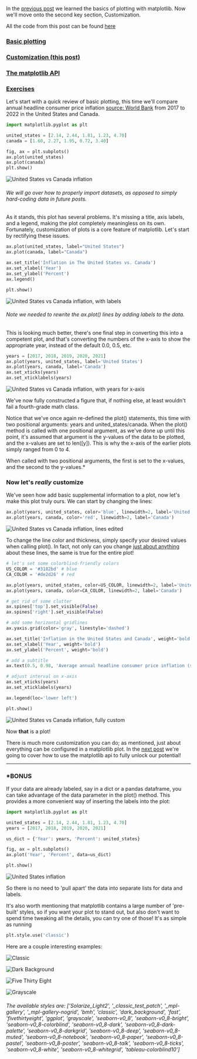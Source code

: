 In the [previous post](https://aeryck.com/post:5) we learned the basics of
plotting with matplotlib. Now we'll move onto the second key section,
Customization.

All the code from this post can be found
[here](https://github.com/erkearney/Aeryck/blob/main/code_posts/data_visualization/2part_matplotlib_examples.py)

### [Basic plotting](https://aeryck.com/post:5)
### [Customization (this post)](https://aeryck.com/post:6)
### [The matplotlib API](https://aeryck.com/post:7)
### [Exercises](https://aeryck.com/post:8)

Let's start with a quick review of basic plotting, this time we'll compare
annual headline consumer price inflation [source: World
Bank](https://www.worldbank.org/en/research/brief/inflation-database) from 2017
to 2022 in the United States and Canada.

```python
import matplotlib.pyplot as plt

united_states = [2.14, 2.44, 1.81, 1.23, 4.70]
canada = [1.60, 2.27, 1.95, 0.72, 3.40]

fig, ax = plt.subplots()
ax.plot(united_states)
ax.plot(canada)
plt.show()
```

![United States vs Canada
inflation](static/images/data_visualization/matplotlib/customization/1.png
"Figure 1: United States vs Canada inflation")

###### We will go over how to properly import datasets, as opposed to simply hard-coding data in future posts.

As it stands, this plot has several problems. It's missing a title, axis
labels, and a legend, making the plot completely meaningless on its own. Fortunately,
customization of plots is a core feature of matplotlib. Let's start by
rectifying these issues.

```python
ax.plot(united_states, label="United States")
ax.plot(canada, label="Canada")

ax.set_title('Inflation in The United States vs. Canada')
ax.set_xlabel('Year')
ax.set_ylabel('Percent')
ax.legend()

plt.show()
```

![United States vs Canada
inflation, with labels](static/images/data_visualization/matplotlib/customization/2.png
"Figure 2: United States vs Canada inflation, with labels")

###### Note we needed to rewrite the ax.plot() lines by adding labels to the data.

This is looking much better, there's one final step in converting this into a
competent plot, and that's converting the numbers of the x-axis to show the
appropriate year, instead of the default 0.0, 0.5, etc.

```python
years = [2017, 2018, 2019, 2020, 2021]
ax.plot(years, united_states, label='United States')
ax.plot(years, canada, label='Canada')
ax.set_xticks(years)
ax.set_xticklabels(years)
```

![United States vs Canada
inflation, with years for x-axis](static/images/data_visualization/matplotlib/customization/3.png
"Figure 3: United States vs Canada inflation, with years for x-axis")

We've now fully constructed a figure that, if nothing else, at least wouldn't
fail a fourth-grade math class.

Notice that we've once again re-defined the plot() statements, this time with
two positional arguments: years and united_states/canada. When the plot() method
is called with one positional argument, as we've done up until this point, it's
assumed that argument is the y-values of the data to be plotted, and the
x-values are set to len([y]). This is why the x-axis of the earlier plots simply
ranged from 0 to 4.

When called with two positional arguments, the first is set to the x-values, and
the second to the y-values.\*

### Now let's *really* customize

We've seen how add basic supplemental information to a plot, now let's make this
plot truly ours. We can start by changing the lines:

```python
ax.plot(years, united_states, color='blue', linewidth=2, label='United States')
ax.plot(years, canada, color='red', linewidth=2, label='Canada')
```

![United States vs Canada
inflation, lines edited](static/images/data_visualization/matplotlib/customization/4.png
"Figure 4: United States vs Canada inflation, with lines edited")

To change the line color and thickness, simply specify your desired values when
calling plot(). In fact, not only can you change [just about
anything](https://matplotlib.org/stable/api/_as_gen/matplotlib.lines.Line2D.html#matplotlib.lines.Line2D)
about these lines, the same is true for the entire plot!

```python
# let's set some colorblind-friendly colors
US_COLOR = '#3182bd' # blue
CA_COLOR = '#de2d26' # red

ax.plot(years, united_states, color=US_COLOR, linewidth=2, label='United States')
ax.plot(years, canada, color=CA_COLOR, linewidth=2, label='Canada')

# get rid of some clutter
ax.spines['top'].set_visible(False)
ax.spines['right'].set_visible(False)

# add some horizontal gridlines
ax.yaxis.grid(color='gray', linestyle='dashed')

ax.set_title('Inflation in the United States and Canada', weight='bold')
ax.set_xlabel('Year', weight='bold')
ax.set_ylabel('Percent', weight='bold')

# add a subtitle
ax.text(0.5, 0.98, 'Average annual headline consumer price inflation (source: World Bank)', transform=ax.transAxes, ha='center', fontsize=8)

# adjust interval on x-axis
ax.set_xticks(years)
ax.set_xticklabels(years)

ax.legend(loc='lower left')

plt.show()
```

![United States vs Canada
inflation, fully custom](static/images/data_visualization/matplotlib/customization/5.png
"Figure 5: United States vs Canada inflation, fully custom")

Now **that** is a plot!

There is much more customization you can do; as mentioned, just about everything
can be configured in a matplotlib plot. In the
[next post](https://aeryck.com/post:7) we're going to cover how to use the
matplotlib api to fully unlock our potential!

* * *
### \*BONUS
If your data are already labeled, say in a dict or a pandas dataframe, you can
take advantage of the data parameter in the plot() method. This provides a
more convenient way of inserting the labels into the plot:

```python
import matplotlib.pyplot as plt

united_states = [2.14, 2.44, 1.81, 1.23, 4.70]
years = [2017, 2018, 2019, 2020, 2021]

us_dict = {'Year': years, 'Percent': united_states}

fig, ax = plt.subplots()
ax.plot('Year', 'Percent', data=us_dict)

plt.show()
```

![United States inflation](static/images/data_visualization/matplotlib/customization/bonus.png
"Bonus figure: United States inflation, plotted using obj")

So there is no need to 'pull apart' the data into separate lists for data and
labels.

It's also worth mentioning that matplotlib contains a large number of
'pre-built' styles, so if you want your plot to stand out, but also don't want
to spend time tweaking all the details, you can try one of those! It's as simple
as running

```python
plt.style.use('classic')
```

Here are a couple interesting examples:

![Classic](static/images/data_visualization/matplotlib/customization/classic.png
"Bonus figure: Clasic style")

![Dark Background](static/images/data_visualization/matplotlib/customization/dark_background.png
"Bonus figure: Dark Background style")

![Five Thirty Eight](static/images/data_visualization/matplotlib/customization/fivethirtyeight.png
"Bonus figure: Five Thirty Eight style")

![Grayscale](static/images/data_visualization/matplotlib/customization/grayscale.png
"Bonus figure: Grayscale style")


###### The available styles are: ['Solarize_Light2', '_classic_test_patch', '_mpl-gallery', '_mpl-gallery-nogrid', 'bmh', 'classic', 'dark_background', 'fast', 'fivethirtyeight', 'ggplot', 'grayscale', 'seaborn-v0_8', 'seaborn-v0_8-bright', 'seaborn-v0_8-colorblind', 'seaborn-v0_8-dark', 'seaborn-v0_8-dark-palette', 'seaborn-v0_8-darkgrid', 'seaborn-v0_8-deep', 'seaborn-v0_8-muted', 'seaborn-v0_8-notebook', 'seaborn-v0_8-paper', 'seaborn-v0_8-pastel', 'seaborn-v0_8-poster', 'seaborn-v0_8-talk', 'seaborn-v0_8-ticks', 'seaborn-v0_8-white', 'seaborn-v0_8-whitegrid', 'tableau-colorblind10']

